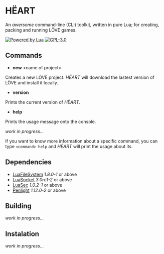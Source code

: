 # HËART

An *awersome* command-line (CLI) toolkit, written in pure Lua; for creating, packing and running LÖVE games.

[![Powered by Lua](https://img.shields.io/badge/powered%20by-Lua-blue)](https://www.lua.org/) [![GPL-3.0](https://img.shields.io/github/license/heart-cli/heart)](https://github.com/heart-cli/heart/blob/main/LICENSE)

## Commands

- **new** &lt;name of project&gt;

Creates a new LÖVE project. *HËART* will download the lastest version of LÖVE and install it locally.

- **version**

Prints the current version of *HËART*.

- **help**
  
Prints the usage message onto the console.

*work in progress...*

If you want to know more information about a specific command, you can type `<command> help` and *HËART* will print the usage about its.

## Dependencies

- [LuaFileSystem](https://keplerproject.github.io/luafilesystem) *1.8.0-1* or above
- [LuaSocket](http://w3.impa.br/~diego/software/luasocket) *3.0rc1-2* or above
- [LuaSec](https://github.com/brunoos/luasec) *1.0.2-1* or above
- [Penlight](https://stevedonovan.github.io/Penlight/api/manual/01-introduction.md.html) *1.12.0-2* or above

## Building

*work in progress...*

## Instalation

*work in progress...*

